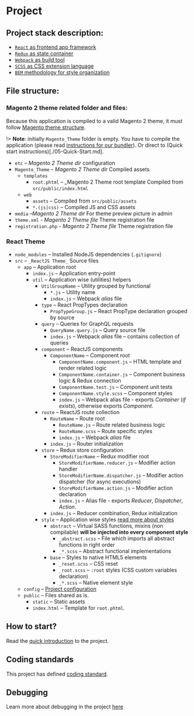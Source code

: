 # Project

## Project stack description:

-   [`React` as frontend app framework](https://reactjs.org)
-   [`Redux` as state container](/theme/Redux.md)
-   [`Webpack` as build tool](/theme/Webpack.md)
-   [`SCSS` as CSS extension language](https://sass-lang.com)
-   [`BEM` methodology for style organization](/theme/07-BEM)

## File structure:

### Magento 2 theme related folder and files:

Because this application is compiled to a valid Magento 2 theme, it must follow [Magento theme structure](https://devdocs.magento.com/guides/v2.3/frontend-dev-guide/themes/theme-structure.html).

!> **Note**: initially `Magento_Theme` folder is empty. You have to compile the application (please read [instructions for our bundler](/theme04-Webpack.md)). Or direct to (Quick start instructions)[./05-Quick-Start.md].

-   `etc` – _Magento 2 Theme dir_ configuration
-   `Magento_Theme` – _Magento 2 Theme dir_ Compiled assets
    -   `templates` 
        -   `root.phtml` – \_Magento 2 Theme root template Compiled from `src/public/index.html`
    -   `web`
        -   `assets` – Compiled from `src/public/assets`
        -   `*.(js|css)` – Compiled JS and CSS assets
-   `media` –_Magento 2 Theme dir_ For theme preview picture in admin
-   `theme.xml` - _Magento 2 Theme file_ Theme registration file
-   `registration.php` - _Magento 2 Theme file_ Theme registration file

### React Theme

-   `node_modules` – Installed NodeJS dependencies (`.gitignore`)
-   `src` – `_ReactJS Theme_` Source files
    -   `app` – Application root
        -   `index.js` – Application entry-point
        -   `util` – Application wise (utilities) helpers
            -   `UtilGroupName` – Utility grouped by functional
                -   `*.js` – Utility name
                -   `index.js` – Webpack _alias_ file
            -   `type` – React PropTypes declaration 
                -   `PropTypeGroup.js` – React PropType declaration grouped by source
            -   `query` – Queries for GraphQL requests
                -   `QueryName.query.js` – Query source file
                -   `index.js` – Webpack _alias_ file – contains collection of queries
            -   `component` – ReactJS components
                -   `ComponentName` – Component root
                    -   `ComponentName.component.js` – HTML template and render related logic
                    -   `ComponentName.container.js` – Component business logic & Redux connection
                    -   `ComponentName.test.js` – Component unit tests
                    -   `ComponentName.style.scss` – Component styles 
                    -   `index.js` – Webpack alias file - exports _Container_ (_if exists_), otherwise exports _Component_.
            -   `route` – ReactJS route collection
                -   `RouteName` – Route root
                    -   `RouteName.js` – Route related business logic
                    -   `RouteName.scss` – Route specific styles 
                    -   `index.js` – Webpack _alias_ file
                -   `index.js` – Router initialization
            -   `store` – Redux store configuration
                -   `StoreModifierName` – Redux modifier root
                    -   `StoreModifierName.reducer.js` – Modifier action handler
                    -   `StoreModifierName.dispatcher.js` – Modifier action dispatcher (for async executions)
                    -   `StoreModifierName.action.js` – Modifier action declaration
                    -   `index.js` – Alias file - exports _Reducer_, _Dispatcher_, _Action_.
                -   `index.js` – Reducer combination, Redux initialization
            -   `style` – Application wise styles [read more about styles](/theme/06-Styles.md)
                -   `abstract` – Virtual SASS functions, mixins (non compilable) **will be injected into every component style**
                    -   `_abstract.scss` – File which imports all abstract functions in right order
                    -   `_*.scss` – Abstract functional implementations
                -   `base` – Styles to native HTML5 elements
                    -   `_reset.scss` – CSS reset
                    -   `_root.scss` – `:root` styles (CSS custom variables declaration)
                    -   `_*.scss` – Native element style
    -   `config` – [Project configuration](/theme/03-Configuration.md)
    -   `public` – Files shared as is.
        -   `static` – Static assets
        -   `index.html` – Template for `root.phtml`.

## How to start?

Read the [quick introduction](/theme/02-Overview.md) to the project.

## Coding standards

This project has defined [coding standard](/theme/08-Standard.md).

## Debugging

Learn more about debugging in the project [here](/theme/09-Debuggers.md)
